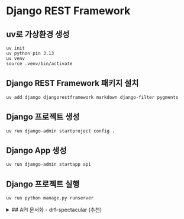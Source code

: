 # Django REST Framework

## uv로 가상환경 생성

```shell
uv init
uv python pin 3.13
uv venv
source .venv/bin/activate
```

## Django REST Framework 패키지 설치

```shell
uv add django djangorestframework markdown django-filter pygments
```

## Django 프로젝트 생성

```shell
uv run django-admin startproject config .
```

## Django App 생성

```shell
uv run django-admin startapp api
```

## Django 프로젝트 실행

```shell
uv run python manage.py runserver
```

<details>
<summary>## API 문서화 - drf-spectacular (추천)</summary>

### 설치

```shell
uv add drf-spectacular
```

### settings.py 설정

```python
INSTALLED_APPS = [
    # ... 기타 앱들
    'rest_framework',
    'drf_spectacular',  # API 문서화
]

REST_FRAMEWORK = {
    # ... 기타 설정들
    'DEFAULT_SCHEMA_CLASS': 'drf_spectacular.openapi.AutoSchema',
}

# API 문서화 설정
SPECTACULAR_SETTINGS = {
    'TITLE': 'Your API',
    'DESCRIPTION': 'Your project description',
    'VERSION': '1.0.0',
    'SERVE_INCLUDE_SCHEMA': False,
    # Optional UI 설정
    'SWAGGER_UI_SETTINGS': {
        'deepLinking': True,
        'displayOperationId': True,
        'defaultModelsExpandDepth': 1,
        'defaultModelExpandDepth': 1,
    },
}
```

### urls.py 설정

```python
from django.contrib import admin
from django.urls import path, include
from drf_spectacular.views import (
    SpectacularAPIView,
    SpectacularSwaggerView,
    SpectacularRedocView
)

urlpatterns = [
    path('admin/', admin.site.urls),
    path('api/', include('your_app.urls')),  # 기본 API 경로

    # API 문서화 경로
    path('api/schema/', SpectacularAPIView.as_view(), name='schema'),
    path('api/docs/', SpectacularSwaggerView.as_view(url_name='schema'), name='swagger-ui'),
    path('api/redoc/', SpectacularRedocView.as_view(url_name='schema'), name='redoc'),
]
```

### 사용법

1. **Swagger UI**: `http://localhost:8000/api/docs/`
2. **ReDoc**: `http://localhost:8000/api/redoc/`
3. **스키마 파일**: `http://localhost:8000/api/schema/`

### 고급 설정 (선택사항)

```python
# views.py에서 상세한 문서화
from drf_spectacular.utils import extend_schema, OpenApiResponse

@extend_schema(
    summary="사용자 목록 조회",
    description="등록된 모든 사용자의 목록을 반환합니다.",
    responses={
        200: OpenApiResponse(description="성공"),
        401: OpenApiResponse(description="인증 실패"),
    }
)
class UserListView(generics.ListAPIView):
    queryset = User.objects.all()
    serializer_class = UserSerializer
```

### 명령어로 스키마 생성

```shell
python manage.py spectacular --file schema.yml
```

</details>
